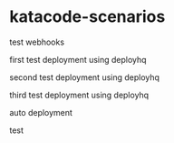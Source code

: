 # katacode-scenarios

test webhooks

first test deployment using deployhq

second test deployment using deployhq

third test deployment using deployhq

auto deployment

test
